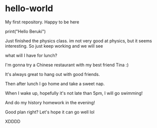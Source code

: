 # hello-world
My first repository. Happy to be here

print("Hello Beruki")

Just finished the physics class. im not very good at physics, but it seems interesting. So just keep working and we will see

what will I have for lunch?

I'm gonna try a Chinese restaurant with my best friend Tina :)

It's always great to hang out with good friends.

Then after lunch I go home and take a sweet nap.

When I wake up, hopefully it's not late than 5pm, I will go swimming!

And do my history homework in the evening!

Good plan right? Let's hope it can go well lol

XDDDD
